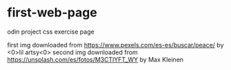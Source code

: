 # first-web-page

odin project css exercise page

first img downloaded from https://www.pexels.com/es-es/buscar/peace/ by <0>lil artsy<0>
second img downloaded from https://unsplash.com/es/fotos/M3CTlYFT_WY by Max Kleinen
